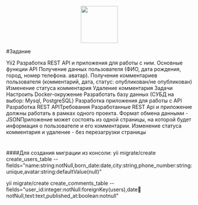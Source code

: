 <p align="center">
    <a href="https://github.com/yiisoft" target="_blank">
        <img src="https://avatars0.githubusercontent.com/u/993323" height="100px">
    </a>
   
</p>

#Задание

Yii2
Разработка REST API и приложения для работы с ним. Основные функции API
Получение данных пользователя (ФИО, дата рождения, город, номер телефона. аватар).
Получение комментариев пользователя (комментарий, дата, статус: опубликован/не опубликован)
Изменение статуса комментария
Удаление комментария Задачи
Настроить Docker-окружение
Разработать базу данных (СУБД на выбор: Mysql, PostgreSQL)
Разработка приложения для работы с API
Разработка REST APIТребования
Разработанные REST Api и приложение должны работать в рамках одного проекта.
Формат обмена данными - JSONПриложение может состоять из одной страницы, на которой будет информация о пользователе и его комментарии. Изменение статуса комментария и удаление - без перезагрузки страницы

#
####Для создания миграции из консоли:
yii migrate/create create_users_table --fields="name:string:notNull,born_date:date,city:string,phone_number:string:unique,avatar:string:defaultValue(null)"

yii migrate/create create_comments_table --fields="user_id:integer:notNull:foreignKey(users),date:date:notNull,text:text,published_at:boolean:notnull"


